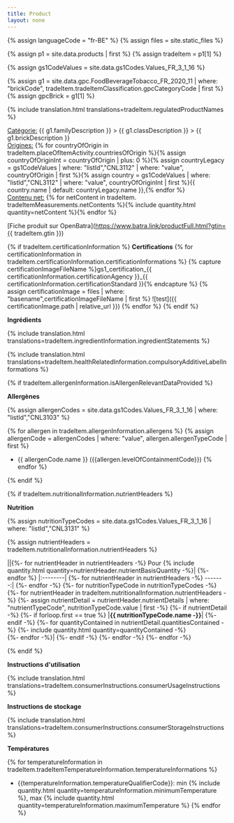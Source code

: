 ```yaml
---
title: Product
layout: none
---
```


{% assign languageCode = "fr-BE" %}
{% assign files = site.static_files  %}

{% assign p1 = site.data.products | first %}
{% assign tradeItem =  p1[1] %}

{% assign gs1CodeValues = site.data.gs1Codes.Values_FR_3_1_16 %}

{% assign g1 = site.data.gpc.FoodBeverageTobacco_FR_2020_11 | where: "brickCode", tradeItem.tradeItemClassification.gpcCategoryCode | first %}
{% assign gpcBrick =  g1[1] %}

<!-- TODO maybe don't show if same as tradeItemDescriptions -->
{% include translation.html translations=tradeItem.regulatedProductNames %}

<!-- ISSUE jekyll latest and on github pages to interpret csv string int the same way -->

<u>Catégorie:</u> {{ g1.familyDescription }} > {{ g1.classDescription }} > {{ g1.brickDescription }}\
<u>Origines:</u> {% for countryOfOrigin in tradeItem.placeOfItemActivity.countriesOfOrigin %}{% assign countryOfOriginInt = countryOfOrigin | plus: 0 %}{% assign countryLegacy = gs1CodeValues | where: "listId","CNL3112" | where: "value", countryOfOrigin | first %}{% assign country = gs1CodeValues | where: "listId","CNL3112" | where: "value", countryOfOriginInt | first %}{{ country.name | default: countryLegacy.name }},{% endfor %}\
<u>Contenu net:</u> {% for netContent in tradeItem. tradeItemMeasurements.netContents %}{% include quantity.html quantity=netContent %}{% endfor %}

[Fiche produit sur OpenBatra](https://www.batra.link/productFull.html?gtin={{ tradeItem.gtin }})

{% if tradeItem.certificationInformation %}
**Certifications** 
{% for certificationInformation in tradeItem.certificationInformation.certificationInformations %}
{% capture certificationImageFileName %}gs1_certification_{{ certificationInformation.certificationAgency }}_{{ certificationInformation.certificationStandard }}{% endcapture %}
{% assign certificationImage = files | where: "basename",certificationImageFileName | first  %}
  ![test]({{ certificationImage.path | relative_url }})
{% endfor %}
{% endif %}

**Ingrédients**

<!-- TODO remove "Ingredients:" at the beginning-->
{% include translation.html translations=tradeItem.ingredientInformation.ingredientStatements %}

{% include translation.html translations=tradeItem.healthRelatedInformation.compulsoryAdditiveLabelInformations %}

{% if tradeItem.allergenInformation.isAllergenRelevantDataProvided %}

**Allergènes**

{% assign allergenCodes = site.data.gs1Codes.Values_FR_3_1_16 | where: "listId","CNL3103" %}


{% for allergen in tradeItem.allergenInformation.allergens %}
{% assign allergenCode = allergenCodes | where: "value", allergen.allergenTypeCode | first %}
* {{ allergenCode.name }} ({{allergen.levelOfContainmentCode}})
{% endfor %}

{% endif %}


{% if tradeItem.nutritionalInformation.nutrientHeaders %}

**Nutrition**

{% assign nutritionTypeCodes = site.data.gs1Codes.Values_FR_3_1_16 | where: "listId","CNL3131" %}

{% assign nutrientHeaders = tradeItem.nutritionalInformation.nutrientHeaders %}

||{%- for nutrientHeader in nutrientHeaders -%}
Pour {% include quantity.html quantity=nutrientHeader.nutrientBasisQuantity -%}|
{%- endfor %}
|:--------|
{%- for nutrientHeader in nutrientHeaders -%}
-------:|
{%- endfor -%}
{%- for nutritionTypeCode in nutritionTypeCodes -%}
{%- for nutrientHeader in tradeItem.nutritionalInformation.nutrientHeaders -%}
{%- assign nutrientDetail = nutrientHeader.nutrientDetails | where: "nutrientTypeCode", nutritionTypeCode.value | first -%}
{%- if nutrientDetail -%}
{%- if forloop.first == true %}
|**{{ nutritionTypeCode.name -}}**|
{%- endif -%}
{%- for quantityContained in nutrientDetail.quantitiesContained -%}
{%- include quantity.html quantity=quantityContained -%}<br>
{%- endfor -%}|
{%- endif -%}
{%- endfor -%}
{%- endfor -%}

{% endif %}

<!--- drainedWeight -->
<!--- tradeItemSize.descriptiveSizes -->

**Instructions d'utilisation**

{% include translation.html translations=tradeItem.consumerInstructions.consumerUsageInstructions %}

**Instructions de stockage**

{% include translation.html translations=tradeItem.consumerInstructions.consumerStorageInstructions %}

**Températures**

{% for temperatureInformation in tradeItem.tradeItemTemperatureInformation.temperatureInformations %}
* {{temperatureInformation.temperatureQualifierCode}}: min {% include quantity.html quantity=temperatureInformation.minimumTemperature %}, max {% include quantity.html quantity=temperatureInformation.maximumTemperature %}
{% endfor %}

<!--- preparationServings.preparationInstructions -->
<!--- alcoholInformation.percentageOfAlcoholByVolume -->
<!--- servingQuantityInformation.numberOfServingsPerPackage -->
<!--- nutriscores -->
<!--- isPackagingMarkedReturnable -->

<!--
Durée de vie :

Durée de conservation sortie d'usine :
150 jour(s)
Durée minimum de conservation à l'arrivée :
100 jour(s)
Durée de conservation après ouverture :
5 jour(s)
-->
